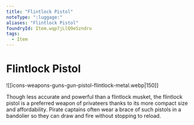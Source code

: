 ```yaml
---
title: "Flintlock Pistol"
noteType: ":luggage:"
aliases: "Flintlock Pistol"
foundryId: Item.wqp7jLlQ9eSzndru
tags:
  - Item
---
```


# Flintlock Pistol
![[icons-weapons-guns-gun-pistol-flintlock-metal.webp|150]]

Though less accurate and powerful than a flintlock musket, the flintlock pistol is a preferred weapon of privateers thanks to its more compact size and affordability. Pirate captains often wear a brace of such pistols in a bandolier so they can draw and fire without stopping to reload.
